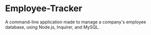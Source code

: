 # Employee-Tracker
A command-line application made to manage a company's employee database, using Node.js, Inquirer, and MySQL.
